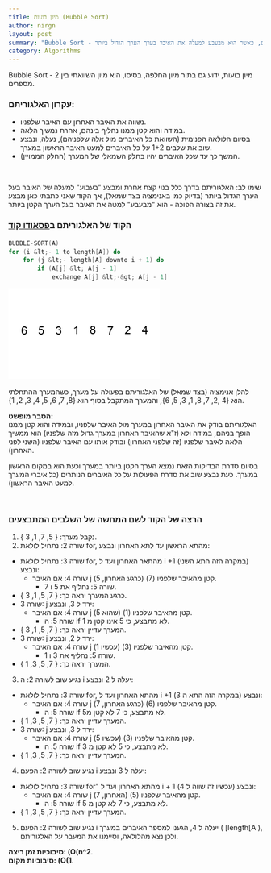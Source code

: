 ```yaml
---
title: מיון בועות (Bubble Sort)
author: nirgn
layout: post
summary: "Bubble Sort - מיון בועות, ידוע גם בתור מיון החלפה, בסיסו, הוא מיון השוואתי בין 2 מספרים, כאשר הוא מבעבע למעלה את האיבר בערך הערך הגדול ביותר."
category: Algorithms
---
```

Bubble Sort - מיון בועות, ידוע גם בתור מיון החלפה, בסיסו, הוא מיון השוואתי בין 2 מספרים.

### עקרון האלגוריתם:

  * נשווה את האיבר האחרון עם האיבר שלפניו.
  * במידה והוא קטן ממנו נחליף בינהם, אחרת נמשיך הלאה.
  * בסיום הלולאה הפנימית (השוואת כל האיברים מול אלה שלפניהם), נעלה, ונבצע שוב את שלבים 1+2 על כל האיברים למעט האיבר הראשון במערך.
  * המשך כך עד שכל האיברים יהיו בחלק השמאלי של המערך (החלק הממויין).

<!--more-->

&nbsp;

שימו לב: האלגוריתם בדרך כלל בנוי קצת אחרת ומבצע "בעבוע" למעלה של האיבר בעל הערך הגדול ביותר (בדיוק כמו באנימציה בצד שמאל), אך הקוד שאני כתבתי כאן מבצע את זה בצורה הפוכה - הוא "מבעבע" למטה את האיבר בעל הערך הקטן ביותר.

### הקוד של האלגוריתם ב[פסאודו קוד](http://en.wikipedia.org/wiki/Pseudocode)

```c
BUBBLE-SORT(A)
for (i &lt;- 1 to length[A]) do
    for (j &lt;- length[A] downto i + 1) do
        if (A[j] &lt; A[j - 1]
            exchange A[j] &lt;-&gt; A[j - 1]
```

<div class="left">
  <img src="/images/posts/bubble-sort/bubble-sort-animation.gif" alt="Bubble Sort Animation">
</div>

להלן אנימציה (בצד שמאל) של האלגוריתם בפעולה על מערך, כשהמערך ההתחלתי הוא {4 ,2, 7, 8, 1, 3, 5, 6}, והמערך המתקבל בסוף הוא {8, 7, 6, 5, 4, 3, 2, 1}.

**הסבר מופשט:**  
האלגוריתם בודק את האיבר האחרון במערך מול האיבר שלפניו, ובמידה והוא קטן ממנו הופך בניהם, במידה ולא (ז"א שהאיבר האחרון במערך גדול מזה שלפניו) הוא ממשיך הלאה לאיבר שלפניו (זה שלפני האחרון) ובודק אותו עם האיבר שלפניו (השני לפני האחרון).

בסיום סדרת הבדיקות הזאת נמצא הערך הקטן ביותר במערך וכעת הוא במקום הראשון במערך. כעת נבצע שוב את סדרת הפעולות על כל האיברים הנותרים (כל איברי המערך למעט האיבר הראשון).

&nbsp;

### הרצה של הקוד לשם המחשה של השלבים המתבצעים

1. נקבל מערך: { 5, 7, 1, 3 }.
2. שורה 2: נתחיל לולאת for, מהתא הראשון עד לתא האחרון ונבצע:
  * שורה 3: נתחיל לולאת for, מהתאר האחרון ועד ל i +1 (במקרה הזה התא השני) ונבצע:
    * שורה 4: אם האיבר j (כרגע האחרון, 5) קטן מהאיבר שלפניו (7).
      * שורה 5: נחליף את 5 ו 7.
  * כרגע המערך יראה כך: { 7, 5, 1, 3 }.
  * שורה 3: j ירד ל 3, ונבצע:
    * שורה 4: אם האיבר j (שהוא 5) קטן מהאיבר שלפניו (1).
      * שורה 5: ה if לא מתבצע, כי 5 אינו קטן מ 1.
  * המערך עדיין יראה כך: { 7, 5, 1, 3 }.
  * שורה 3: j ירד ל 2, ונבצע:
    * שורה 4: אם האיבר j (עכשיו 1) קטן מהאיבר שלפניו (3).
      * שורה 5: נחליף את 3 ו 1.
  * המערך יראה כך: { 7, 5, 3, 1 }.
3. נגיע שוב לשורה 2: ה i יעלה ל 2 ונבצע:
  * שורה 3: נתחיל לולאת for, מהתא האחרון ועד ל i +1 (במקרה הזה התא ה 3) ונבצע:
    * שורה 4: אם האיבר j (כרגע האחרון, 7) קטן מהאיבר שלפניו (6).
      * שורה 5: ה if לא מתבצע, כי 7 לא קטן מ5.
  * המערך עדיין יראה כך: { 7, 5, 3, 1 }.
  * שורה 3: j ירד ל 3, ונבצע:
    * שורה 4: אם האיבר j (עכשיו 5) קטן מהאיבר שלפניו (3).
      * שורה 5: ה if לא מתבצע, כי 5 לא קטן מ 3.
  * המערך עדיין יראה כך: { 7, 5, 3, 1 }.
4. נגיע שוב לשורה 2: הפעם i יעלה ל 3 ונבצע:
  * שורה 3: נתחיל לולאת for" מהתא האחרון ועד ל i + 1 (עכשיו זה שווה ל 4) ונבצע:
    * שורה 4: אם האיבר j (האחרון, 7) קטן מהאיבר שלפניו (5).
      * שורה 5: ה if לא מתבצע, כי 7 לא קטן מ 5.
  * המערך עדיין יראה כך: { 7, 5, 3, 1 }.
5. נגיע שוב לשורה 2: הפעם i יעלה ל 4, הגענו למספר האיברים במערך ( [length[A ), ולכן נצא מהלולאה, וסיימנו את המעבר על האלגוריתם.

**סיבוכיות זמן ריצה: (O(n^2**.  
**סיבוכיות מקום: (O(1**.
